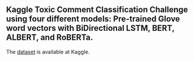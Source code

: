 ## Kaggle Toxic Comment Classification Challenge using four different models: Pre-trained Glove word vectors with BiDirectional LSTM, BERT, ALBERT, and RoBERTa.
The [dataset](https://www.kaggle.com/c/jigsaw-toxic-comment-classification-challenge/data) is available at Kaggle.
